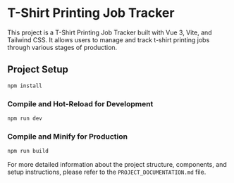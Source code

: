 # T-Shirt Printing Job Tracker

This project is a T-Shirt Printing Job Tracker built with Vue 3, Vite, and Tailwind CSS. It allows users to manage and track t-shirt printing jobs through various stages of production.

## Project Setup

```sh
npm install
```

### Compile and Hot-Reload for Development

```sh
npm run dev
```

### Compile and Minify for Production

```sh
npm run build
```

For more detailed information about the project structure, components, and setup instructions, please refer to the `PROJECT_DOCUMENTATION.md` file.